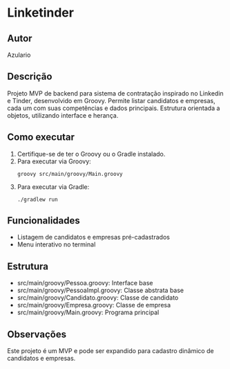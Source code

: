 # Linketinder

## Autor
Azulario

## Descrição
Projeto MVP de backend para sistema de contratação inspirado no Linkedin e Tinder, desenvolvido em Groovy. Permite listar candidatos e empresas, cada um com suas competências e dados principais. Estrutura orientada a objetos, utilizando interface e herança.

## Como executar

1. Certifique-se de ter o Groovy ou o Gradle instalado.
2. Para executar via Groovy:
   ```
   groovy src/main/groovy/Main.groovy
   ```
3. Para executar via Gradle:
   ```
   ./gradlew run
   ```

## Funcionalidades
- Listagem de candidatos e empresas pré-cadastrados
- Menu interativo no terminal

## Estrutura
- src/main/groovy/Pessoa.groovy: Interface base
- src/main/groovy/PessoaImpl.groovy: Classe abstrata base
- src/main/groovy/Candidato.groovy: Classe de candidato
- src/main/groovy/Empresa.groovy: Classe de empresa
- src/main/groovy/Main.groovy: Programa principal

## Observações
Este projeto é um MVP e pode ser expandido para cadastro dinâmico de candidatos e empresas.

